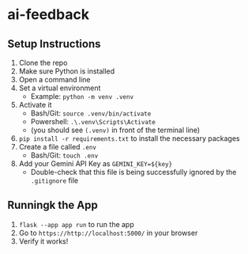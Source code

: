 # ai-feedback

## Setup Instructions

1) Clone the repo
2) Make sure Python is installed
3) Open a command line
4) Set a virtual environment
    - Example: `python -m venv .venv`
5) Activate it
    - Bash/Git: `source .venv/bin/activate`
    - Powershell: `.\.venv\Scripts\Activate`
    - (you should see `(.venv)` in front of the terminal line)
6) `pip install -r requirements.txt` to install the necessary packages
7) Create a file called `.env`
    - Bash/Git: `touch .env`
8) Add your Gemini API Key as `GEMINI_KEY=${key}`
    - Double-check that this file is being successfully ignored by the `.gitignore` file


## Runningk the App

1) `flask --app app run` to run the app
2) Go to `https://http://localhost:5000/` in your browser
3) Verify it works!